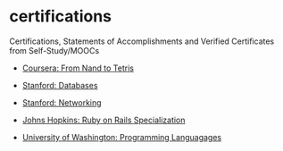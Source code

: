 # certifications
Certifications, Statements of Accomplishments and Verified Certificates from Self-Study/MOOCs

- [Coursera: From Nand to Tetris](http://jlollis.github.io/certifications/nand2tetris/Coursera%202MC47CGGN4F9.pdf)

- [Stanford: Databases](http://jlollis.github.io/certifications/stanford-databases/Databases-Statements-of-Accomplishment-Full-Course.pdf)

- [Stanford: Networking](https://lagunita.stanford.edu/courses/Engineering/Networking-SP/SelfPaced/about)

- [Johns Hopkins: Ruby on Rails Specialization](https://jlollis.github.io/certifications/ruby-on-rails-specialization/Coursera_TKJ5W57UYKKE_Ruby_on_Rails.pdf)

- [University of Washington: Programming Languagages]()